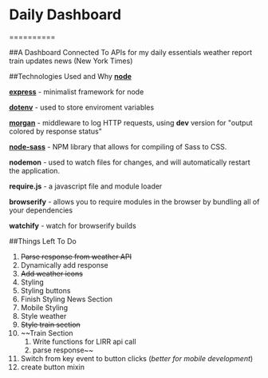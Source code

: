 # Daily Dashboard
==========

##A Dashboard Connected To APIs for my daily essentials
weather report
train updates
news (New York Times)


##Technologies Used and Why 
**[node](https://github.com/nodejs/node)** 

**[express]()** - minimalist framework for node

**[dotenv](https://www.npmjs.com/package/dotenv)** - used to store enviroment variables

**[morgan](https://www.npmjs.com/package/morgan)** - middleware to log HTTP requests, using **dev** version for "output colored by response status"

**[node-sass](https://github.com/sass/node-sass)** - NPM library that allows for compiling of Sass to CSS.

**nodemon** - used to watch files for changes, and will automatically restart the application.

**require.js** - a javascript file and module loader

**browserify** - allows you to require modules in the browser by bundling all of your dependencies

**watchify** - watch for browserify builds


##Things Left To Do
1. ~~Parse response from weather API~~
2. Dynamically add response
3. ~~Add weather icons~~
4. Styling 
  1. Styling buttons
  2. Finish Styling News Section
  3. Mobile Styling
  4. Style weather
  5. ~~Style train section~~
5. ~~Train Section
	1. Write functions for LIRR api call
	2. parse response~~
6. Switch from key event to button clicks (*better for mobile development*)
7. create button mixin

